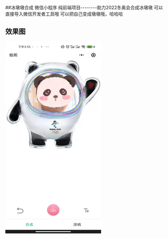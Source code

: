 
 ##冰墩墩合成 微信小程序 纯前端项目--------助力2022冬奥会合成冰墩墩
 可以直接导入微信开发者工具哦
 可以把自己变成墩墩哦，哈哈哈
 
 ## 效果图
 <img src="https://github.com/jingsongliujing/takePhoto/blob/main/static/11acb62b66b740f9e834ccca808bb5c.jpg"  height="600" width="300">

